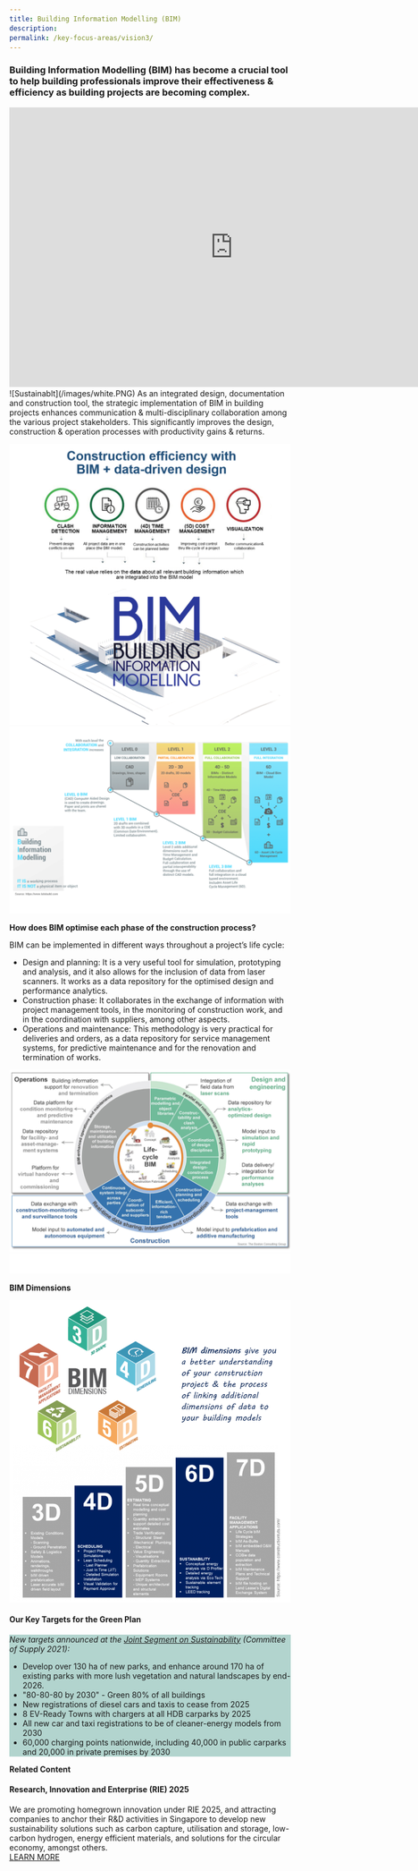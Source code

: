 ```yaml
---
title: Building Information Modelling (BIM) 
description:  
permalink: /key-focus-areas/vision3/
---
```

### Building Information Modelling (BIM) has become a crucial tool to help building professionals improve their effectiveness & efficiency as building projects are becoming complex. 
<iframe width="800" height="500" src="https://www.youtube.com/embed/db_whEFesZo?rel=0&autoplay=1&mute=1&enablejsapi=1" frameborder="0" allow="accelerometer; autoplay; clipboard-write; encrypted-media; gyroscope; picture-in-picture" allowfullscreen></iframe>
![Sustainablt](/images/white.PNG)	
As an integrated design, documentation and construction tool, the strategic implementation of BIM in building projects enhances communication & multi-disciplinary collaboration among the various project stakeholders. This significantly improves the design, construction & operation processes with productivity gains & returns.
	
![Sustainable Dessvelopment](/images/bim02a.PNG)
![Sustainable Dessvelopment](/images/bim01.PNG)


**How does BIM optimise each phase of the construction process?**

BIM can be implemented in different ways throughout a project’s life cycle:

- Design and planning: It is a very useful tool for simulation, prototyping and analysis, and it also allows for the inclusion of data from laser scanners. It works as a data repository for the optimised design and performance analytics.
- Construction phase: It collaborates in the exchange of information with project management tools, in the monitoring of construction work, and in the coordination with suppliers, among other aspects.
- Operations and maintenance: This methodology is very practical for deliveries and orders, as a data repository for service management systems, for predictive maintenance and for the renovation and termination of works.

![Sustainable Dessvelopment](/images/bim04.PNG)
![Sustainablt](/images/white.PNG)	

**BIM Dimensions**

![Sustainable Dessvelopment](/images/bim045.PNG)


#### Our Key Targets for the Green Plan

<div style="background-color:#b2d4ce;">
<em><p>New targets announced at the <a href="/cos">Joint Segment on Sustainability</a> (Committee of Supply 2021):</p></em>
<ul>
  <li>Develop over 130 ha of new parks, and enhance around 170 ha of existing parks with more lush vegetation and natural landscapes by end-2026.</li>
  <li>"80-80-80 by 2030" - Green 80% of all buildings</li>
  <li>New registrations of diesel cars and taxis to cease from 2025</li>
  <li>8 EV-Ready Towns with chargers at all HDB carparks by 2025</li>
  <li>All new car and taxi registrations to be of cleaner-energy models from 2030</li>
  <li>60,000 charging points nationwide, including 40,000 in public carparks and 20,000 in private premises by 2030</li>
</ul>
</div>



**Related Content**

#### Research, Innovation and Enterprise (RIE) 2025  
We are promoting homegrown innovation under RIE 2025, and attracting companies to anchor their R&D activities in Singapore to develop new sustainability solutions such as carbon capture, utilisation and storage, low-carbon hydrogen, energy efficient materials, and solutions for the circular economy, amongst others.  
<a href="https://www.nrf.gov.sg/about-nrf/rie-ecosystem" class="front-page-cta bp-sec-button margin--top padding--bottom" target="_blank">
	<span>LEARN MORE</span>
	<i class="sgds-icon sgds-icon-arrow-right is-size-4" aria-hidden="true"></i>
</a>
